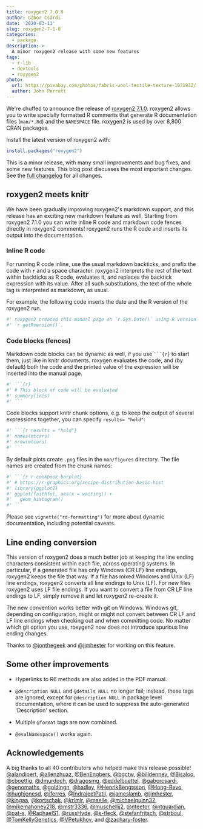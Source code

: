 ```yaml
---
title: roxygen2 7.0.0
author: Gábor Csárdi
date: '2020-03-11'
slug: roxygen2-7-1-0
categories:
  - package
description: >
  A minor roxygen2 release with some new features
tags:
  - r-lib
  - devtools
  - roxygen2
photo:
  url: https://pixabay.com/photos/fabric-wool-textile-texture-1031932/
  author: John Perrett
---
```


We're chuffed to announce the release of [roxygen2 7.1.0](https://roxygen2.r-lib.org).
roxygen2 allows you to write specially formatted R comments that generate R documentation files (`man/*.Rd`) and the `NAMESPACE` file.
roxygen2 is used by over 8,800 CRAN packages.

Install the latest version of roxygen2 with:


```r
install.packages("roxygen2")
```

This is a minor release, with many small improvements and bug fixes, and some new features.
This blog post discusses the most important changes. See the [full changelog](https://roxygen2.r-lib.org/news/index.html#roxygen2-7-1-0) for all changes.

## roxygen2 meets knitr

We have been gradually improving roxygen2's markdown support, and this release has an exciting new markdown feature as well.
Starting from roxygen2 7.1.0 you can write inline R code and markdown code fences directly in roxygen2 comments!
roxygen2 runs the R code and inserts its output into the documentation.

### Inline R code

For running R code inline, use the usual markdown backticks, and prefix the code with `r` and a space character.
roxygen2 interprets the rest of the text within backticks as R code, evaluates it, and replaces the backtick expression with its value.
After all such substitutions, the text of the whole tag is interpreted as markdown, as usual.

For example, the following code inserts the date and the R version of the roxygen2 run.

```r
#' roxygen2 created this manual page on `r Sys.Date()` using R version
#' `r getRversion()`.
```

### Code blocks (fences)

Markdown code blocks can be dynamic as well, if you use <code>```{r}</code> to start them, just like in knitr documents.
roxygen evaluates the code, and (by default) both the code and the printed value of the expression will be inserted into the manual page.

```r
#' ```{r}
#' # This block of code will be evaluated
#' summary(iris)
#' ```
```

Code blocks support knitr chunk options, e.g. to keep the output of several expressions together, you can specify `results= "hold"`:

```r
#' ```{r results = "hold"}
#' names(mtcars)
#' nrow(mtcars)
#' ```
```

By default plots create `.png` files in the `man/figures` directory. The file names are created from the chunk names:

```r
#' ```{r r-cookbook-barplot}
#' # https://r-graphics.org/recipe-distribution-basic-hist
#' library(ggplot2)
#' ggplot(faithful, aes(x = waiting)) +
#'   geom_histogram()
#' ```
```

Please see `vignette("rd-formatting")` for more about dynamic documentation, including potential caveats.

## Line ending conversion

This version of roxygen2 does a much better job at keeping the line ending characters consistent within each file, across operating systems.
In particular, if a generated file has only Windows (CR LF) line endings, roxygen2 keeps the file that way.
If a file has mixed Windows and Unix (LF) line endings, roxygen2 converts all line endings to Unix (LF).
For new files roxygen2 uses LF file endings.
If you want to convert a file from CR LF line endings to LF, simply remove it and let roxygen2 re-create it.

The new convention works better with git on Windows.
Windows git, depending on configuration, might or might not convert between CR LF and LF line endings when checking out and when committing code.
No matter which git option you use, roxygen2 now does not introduce spurious line ending changes.

Thanks to [&#x0040;jonthegeek](https://github.com/jonthegeek) and [&#x0040;jimhester](https://github.com/jimhester) for working on this feature.

## Some other improvements

* Hyperlinks to R6 methods are also added in the PDF manual.

* `@description NULL` and `@details NULL` no longer fail; instead, these tags
  are ignored, except for `@description NULL` in package level documentation,
  where it can be used to suppress the auto-generated 'Description' section.

* Multiple `@format` tags are now combined.

* `@evalNamespace()` works again.

## Acknowledgements

A big thanks to all 40 contributors who helped make this release possible! [&#x0040;alandipert](https://github.com/alandipert), [&#x0040;allenzhuaz](https://github.com/allenzhuaz), [&#x0040;BenEngbers](https://github.com/BenEngbers), [&#x0040;bgctw](https://github.com/bgctw), [&#x0040;billdenney](https://github.com/billdenney), [&#x0040;Bisaloo](https://github.com/Bisaloo), [&#x0040;cboettig](https://github.com/cboettig), [&#x0040;dmurdoch](https://github.com/dmurdoch), [&#x0040;dragosmg](https://github.com/dragosmg), [&#x0040;eddelbuettel](https://github.com/eddelbuettel), [&#x0040;gaborcsardi](https://github.com/gaborcsardi), [&#x0040;genomaths](https://github.com/genomaths), [&#x0040;goldingn](https://github.com/goldingn), [&#x0040;hadley](https://github.com/hadley), [&#x0040;HenrikBengtsson](https://github.com/HenrikBengtsson), [&#x0040;Hong-Revo](https://github.com/Hong-Revo), [&#x0040;hughjonesd](https://github.com/hughjonesd), [&#x0040;iferres](https://github.com/iferres), [&#x0040;IndrajeetPatil](https://github.com/IndrajeetPatil), [&#x0040;jameslamb](https://github.com/jameslamb), [&#x0040;jimhester](https://github.com/jimhester), [&#x0040;kingaa](https://github.com/kingaa), [&#x0040;kortschak](https://github.com/kortschak), [&#x0040;krlmlr](https://github.com/krlmlr), [&#x0040;maelle](https://github.com/maelle), [&#x0040;michaelquinn32](https://github.com/michaelquinn32), [&#x0040;mikemahoney218](https://github.com/mikemahoney218), [&#x0040;mstr3336](https://github.com/mstr3336), [&#x0040;muschellij2](https://github.com/muschellij2), [&#x0040;nteetor](https://github.com/nteetor), [&#x0040;ntguardian](https://github.com/ntguardian), [&#x0040;pat-s](https://github.com/pat-s), [&#x0040;RaphaelS1](https://github.com/RaphaelS1), [&#x0040;russHyde](https://github.com/russHyde), [&#x0040;s-fleck](https://github.com/s-fleck), [&#x0040;stefanfritsch](https://github.com/stefanfritsch), [&#x0040;strboul](https://github.com/strboul), [&#x0040;TomKellyGenetics](https://github.com/TomKellyGenetics), [&#x0040;VPetukhov](https://github.com/VPetukhov), and [&#x0040;zachary-foster](https://github.com/zachary-foster).
